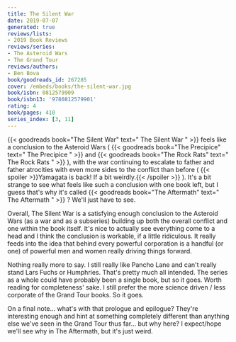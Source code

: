 ```yaml
---
title: The Silent War
date: 2019-07-07
generated: true
reviews/lists:
- 2019 Book Reviews
reviews/series:
- The Asteroid Wars
- The Grand Tour
reviews/authors:
- Ben Bova
book/goodreads_id: 267285
cover: /embeds/books/the-silent-war.jpg
book/isbn: 0812579909
book/isbn13: '9780812579901'
rating: 4
book/pages: 410
series_index: [3, 11]
---
```

{{< goodreads book="The Silent War" text=" The Silent War " >}} feels like a conclusion to the Asteroid Wars ( {{< goodreads book="The Precipice" text=" The Precipice " >}} and {{< goodreads book="The Rock Rats" text=" The Rock Rats " >}} ), with the war continuing to escalate to father and father atrocities with even more sides to the conflict than before (  {{< spoiler >}}Yamagata is back! If a bit weirdly.{{< /spoiler >}}  ). It's a bit strange to see what feels like such a conclusion with one book left, but I guess that's why it's called {{< goodreads book="The Aftermath" text=" The Aftermath " >}} ? We'll just have to see.

Overall, The Silent War is a satisfying enough conclusion to the Asteroid Wars (as a war and as a subseries) building up both the overall conflict and one within the book itself. It's nice to actually see everything come to a head and I think the conclusion is workable, if a little ridiculous. It really feeds into the idea that behind every powerful corporation is a handful (or one) of powerful men and women really driving things forward.

<!--more-->

Nothing really more to say. I still really like Pancho Lane and can't really stand Lars Fuchs or Humphries. That's pretty much all intended. The series as a whole could have probably been a single book, but so it goes. Worth reading for completeness' sake. I still prefer the more science driven / less corporate of the Grand Tour books. So it goes.

On a final note... what's with that prologue and epilogue? They're interesting enough and hint at something completely different than anything else we've seen in the Grand Tour thus far... but why here? I expect/hope we'll see why in The Aftermath, but it's just weird.